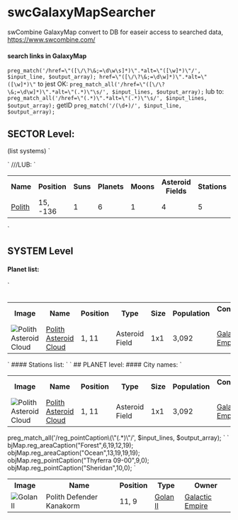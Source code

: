 # swcGalaxyMapSearcher
swCombine GalaxyMap convert to DB for easeir access to searched data, https://www.swcombine.com/


#### search links in GalaxyMap
`
preg_match('/href=\"([\/\?\&;=\d\w\s]*)\".*alt=\"([\w]*)\"/', $input_line, $output_array);
href=\"([\/\?\&;=\d\w]*)\".*alt=\"([\w]*)\"
`
to jest OK:
`
preg_match_all('/href=\"([\/\?\&;=\d\w]*)\".*alt=\"(.*)\"\s/', $input_lines, $output_array);
`
lub to:
`
preg_match_all('/href=\"(.*)\".*alt=\"(.*)\"\s/', $input_lines, $output_array);
`
getID
`
preg_match('/(\d+)/', $input_line, $output_array);
`

## SECTOR Level:
(list systems)
`
<table class="rulesTable">
<tr>
	<th>Name</th>
	<th>Position</th>
	<th>Suns</th>
	<th>Planets</th>
	<th>Moons</th>
	<th>Asteroid Fields</th>
	<th>Stations</th>
	<th>Population</th>
	<th>Controlled By</th>
</tr>
<tr>
	<td><a href="/rules/?Galaxy_Map&amp;systemID=1125">Polith</a></td>
	<td>15, -136</td>
	<td>1</td>
	<td>6</td>
	<td>1</td>
	<td>4</td>
	<td>5</td>
	<td>6,334,508,417</td>
	<td><a href="/community/factions.php?facName=Galactic+Empire">Galactic Empire</a></td>
</tr>
`
///LUB:
`
<table class="rulesTable sortable" align="left">
<tr>
    <th>Image</th>
    <th>Name</th>
    <th>Position</th>
    <th>Type</th>
    <th>Size</th>
    <th>Population</th>
    <th>Controlled By</th>
    <th>Homeworld</th>
</tr>
<tr>
    <td><img src="https://img.swcombine.com//galaxy/planets/11/mini.gif" alt="Polith Asteroid Cloud" /></td>
    <td><a href="/rules/?Galaxy_Map&amp;planetID=2864">Polith Asteroid Cloud</a></td>
    <td>1, 11</td>
    <td>Asteroid Field</td>
    <td>1x1</td>
    <td>3,092</td>
    <td><a href="/community/factions.php?facName=Galactic+Empire">Galactic Empire</a></td>
    <td>-</td>
</tr>
`

## SYSTEM Level
#### Planet list:
`
<table class="rulesTable sortable" align="left">
<tr>
    <th>Image</th>
    <th>Name</th>
    <th>Position</th>
    <th>Type</th>
    <th>Size</th>
    <th>Population</th>
    <th>Controlled By</th>
    <th>Homeworld</th>
</tr>
<tr>
    <td><img src="https://img.swcombine.com//galaxy/planets/11/mini.gif" alt="Polith Asteroid Cloud" /></td>
    <td><a href="/rules/?Galaxy_Map&amp;planetID=2864">Polith Asteroid Cloud</a></td>
    <td>1, 11</td>
    <td>Asteroid Field</td>
    <td>1x1</td>
    <td>3,092</td>
    <td><a href="/community/factions.php?facName=Galactic+Empire">Galactic Empire</a></td>
    <td>-</td>
</tr>
`
#### Stations list:
`
<table class="rulesTable sortable" align="left">
<tr>
    <th>Image</th>
    <th>Name</th>
    <th>Position</th>
    <th>Type</th>
    <th>Owner</th>
</tr>
<tr>
    <td><img src="https://img.swcombine.com//stations/20/small.gif" alt="Golan II" /></td>
    <td>Polith  Defender Kanakorm</td>
    <td>11, 9</td>
    <td><a href="/rules/?Space_Stations&amp;ID=20">Golan II</a></td>
    <td><a href="/community/factions.php?facName=Galactic+Empire">Galactic Empire</a></td>
</tr>
`
## PLANET level:
#### City names:
`
preg_match_all('/reg_pointCaption\(\"(.*)\"/', $input_lines, $output_array);
`
`
bjMap.reg_areaCaption("Forest",6,19,12,19);
objMap.reg_areaCaption("Ocean",13,19,19,19);
objMap.reg_pointCaption("Thyferra 09-00",9,0);
objMap.reg_pointCaption("Sheridan",10,0);
`
